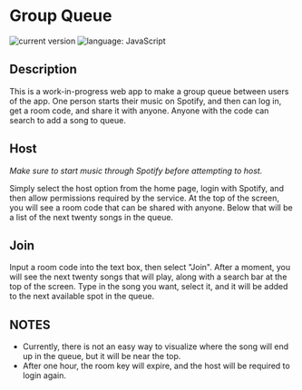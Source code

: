 # Group Queue

![current version](https://img.shields.io/badge/version-beta-blue)
![language: JavaScript](https://img.shields.io/badge/language-JavaScript-yellow)

## Description

This is a work-in-progress web app to make a group queue between users of the app. One person starts their music on Spotify, and then can log in, get a room code, and share it with anyone. Anyone with the code can search to add a song to queue.

## Host

_Make sure to start music through Spotify before attempting to host._

Simply select the host option from the home page, login with Spotify, and then allow permissions required by the service. At the top of the screen, you will see a room code that can be shared with anyone. Below that will be a list of the next twenty songs in the queue.

## Join

Input a room code into the text box, then select "Join". After a moment, you will see the next twenty songs that will play, along with a search bar at the top of the screen. Type in the song you want, select it, and it will be added to the next available spot in the queue.

## NOTES

 - Currently, there is not an easy way to visualize where the song will end up in the queue, but it will be near the top.
 - After one hour, the room key will expire, and the host will be required to login again.

